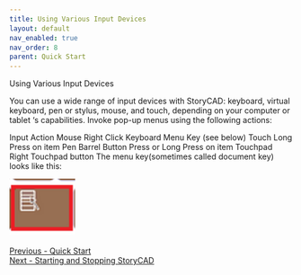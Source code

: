 ```yaml
---
title: Using Various Input Devices
layout: default
nav_enabled: true
nav_order: 8
parent: Quick Start
---
```


Using Various Input Devices

You can use a wide range of input devices with StoryCAD:  keyboard, virtual keyboard, pen or stylus, mouse, and touch, depending on your computer or tablet ‘s capabilities.
Invoke pop-up menus using the following actions:

Input		Action
Mouse		Right Click
Keyboard		Menu Key (see below)
Touch		Long Press on item
Pen		Barrel Button Press or Long Press on item
Touchpad		Right Touchpad button
The menu key(sometimes called document key) looks like this: 

![](Keyboard-Right-Mouse-Key.png)
 <br/>
 <br/>
[Previous - Quick Start](Quick_Start.md) <br/>
[Next - Starting and Stopping StoryCAD](Starting_and_Stopping_StoryCAD.md) <br/>
